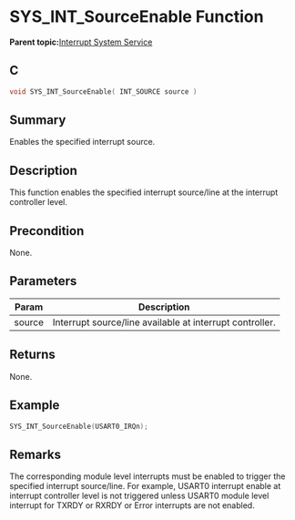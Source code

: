 # SYS\_INT\_SourceEnable Function

**Parent topic:**[Interrupt System Service](GUID-AB36B81D-DB1C-43F0-950E-1E302FC77832.md)

## C

```c
void SYS_INT_SourceEnable( INT_SOURCE source )
```

## Summary

Enables the specified interrupt source.

## Description

This function enables the specified interrupt source/line at the interrupt<br />controller level.

## Precondition

None.

## Parameters

|Param|Description|
|-----|-----------|
|source|Interrupt source/line available at interrupt controller.|

## Returns

None.

## Example

```c
SYS_INT_SourceEnable(USART0_IRQn);
```

## Remarks

The corresponding module level interrupts must be enabled to trigger the specified interrupt source/line. For example, USART0 interrupt enable at interrupt controller level is not triggered unless USART0 module level interrupt for TXRDY or RXRDY or Error interrupts are not enabled.

